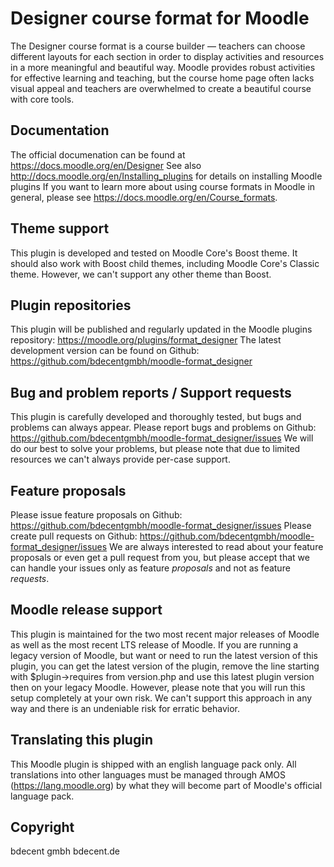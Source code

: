 Designer course format for Moodle
========================
The Designer course format is a course builder — teachers can choose different layouts for each section in order to display activities and resources in a more meaningful and beautiful way. Moodle provides robust activities for effective learning and teaching, but the course home page often lacks visual appeal and teachers are overwhelmed to create a beautiful course with core tools. 

Documentation
------------
The official documenation can be found at https://docs.moodle.org/en/Designer
See also http://docs.moodle.org/en/Installing_plugins for details on installing Moodle plugins
If you want to learn more about using course formats in Moodle in general, please see https://docs.moodle.org/en/Course_formats.

Theme support
-------------
This plugin is developed and tested on Moodle Core's Boost theme.
It should also work with Boost child themes, including Moodle Core's Classic theme. However, we can't support any other theme than Boost.

Plugin repositories
-------------------
This plugin will be published and regularly updated in the Moodle plugins repository: https://moodle.org/plugins/format_designer
The latest development version can be found on Github: https://github.com/bdecentgmbh/moodle-format_designer

Bug and problem reports / Support requests
------------------------------------------
This plugin is carefully developed and thoroughly tested, but bugs and problems can always appear.
Please report bugs and problems on Github: https://github.com/bdecentgmbh/moodle-format_designer/issues
We will do our best to solve your problems, but please note that due to limited resources we can't always provide per-case support.

Feature proposals
-----------------
Please issue feature proposals on Github: https://github.com/bdecentgmbh/moodle-format_designer/issues
Please create pull requests on Github: https://github.com/bdecentgmbh/moodle-format_designer/issues
We are always interested to read about your feature proposals or even get a pull request from you, but please accept that we can handle your issues only as feature _proposals_ and not as feature _requests_.

Moodle release support
----------------------
This plugin is maintained for the two most recent major releases of Moodle as well as the most recent LTS release of Moodle. 
If you are running a legacy version of Moodle, but want or need to run the latest version of this plugin, you can get the latest version of the plugin, remove the line starting with $plugin->requires from version.php and use this latest plugin version then on your legacy Moodle. However, please note that you will run this setup completely at your own risk. We can't support this approach in any way and there is an undeniable risk for erratic behavior.

Translating this plugin
-----------------------
This Moodle plugin is shipped with an english language pack only. All translations into other languages must be managed through AMOS (https://lang.moodle.org) by what they will become part of Moodle's official language pack.

Copyright
---------
bdecent gmbh
bdecent.de
